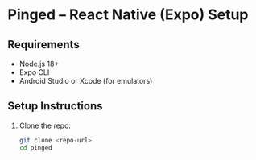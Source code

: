 # Pinged – React Native (Expo) Setup

## Requirements
- Node.js 18+
- Expo CLI
- Android Studio or Xcode (for emulators)

## Setup Instructions
1. Clone the repo:
   ```bash
   git clone <repo-url>
   cd pinged
